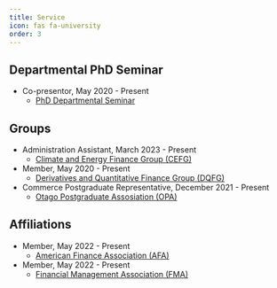 ```yaml
---
title: Service
icon: fas fa-university
order: 3
---
```


## Departmental PhD Seminar
- Co-presentor, May 2020 - Present
  - [PhD Departmental Seminar](https://sites.google.com/view/uoworkshop/)


## Groups 
- Administration Assistant, March 2023 - Present
  - [Climate and Energy Finance Group (CEFG)](https://blogs.otago.ac.nz/cefg/)
- Member, May 2020 - Present
  - [Derivatives and Quantitative Finance Group (DQFG)](https://blogs.otago.ac.nz/dqfg/)
- Commerce Postgraduate Representative, December 2021 - Present
  - [Otago Postgraduate Assosiation (OPA)](https://www.ousa.org.nz/executive/otago-postgraduate-association-)


## Affiliations
- Member, May 2022 - Present
  - [American Finance Association (AFA)](https://afajof.org/)
- Member, May 2022 - Present
  - [Financial Management Association (FMA)](https://www.fma.org/)

